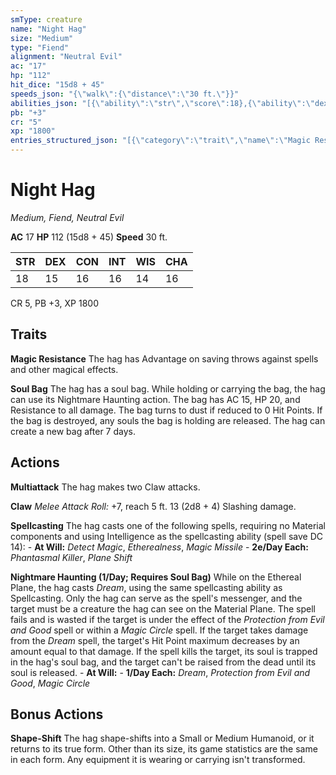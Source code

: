```yaml
---
smType: creature
name: "Night Hag"
size: "Medium"
type: "Fiend"
alignment: "Neutral Evil"
ac: "17"
hp: "112"
hit_dice: "15d8 + 45"
speeds_json: "{\"walk\":{\"distance\":\"30 ft.\"}}"
abilities_json: "[{\"ability\":\"str\",\"score\":18},{\"ability\":\"dex\",\"score\":15},{\"ability\":\"con\",\"score\":16},{\"ability\":\"int\",\"score\":16},{\"ability\":\"wis\",\"score\":14},{\"ability\":\"cha\",\"score\":16}]"
pb: "+3"
cr: "5"
xp: "1800"
entries_structured_json: "[{\"category\":\"trait\",\"name\":\"Magic Resistance\",\"text\":\"The hag has Advantage on saving throws against spells and other magical effects.\"},{\"category\":\"trait\",\"name\":\"Soul Bag\",\"text\":\"The hag has a soul bag. While holding or carrying the bag, the hag can use its Nightmare Haunting action. The bag has AC 15, HP 20, and Resistance to all damage. The bag turns to dust if reduced to 0 Hit Points. If the bag is destroyed, any souls the bag is holding are released. The hag can create a new bag after 7 days.\"},{\"category\":\"action\",\"name\":\"Multiattack\",\"text\":\"The hag makes two Claw attacks.\"},{\"category\":\"action\",\"name\":\"Claw\",\"text\":\"*Melee Attack Roll:* +7, reach 5 ft. 13 (2d8 + 4) Slashing damage.\"},{\"category\":\"action\",\"name\":\"Spellcasting\",\"text\":\"The hag casts one of the following spells, requiring no Material components and using Intelligence as the spellcasting ability (spell save DC 14): - **At Will:** *Detect Magic*, *Etherealness*, *Magic Missile* - **2e/Day Each:** *Phantasmal Killer*, *Plane Shift*\"},{\"category\":\"action\",\"name\":\"Nightmare Haunting (1/Day; Requires Soul Bag)\",\"text\":\"While on the Ethereal Plane, the hag casts *Dream*, using the same spellcasting ability as Spellcasting. Only the hag can serve as the spell's messenger, and the target must be a creature the hag can see on the Material Plane. The spell fails and is wasted if the target is under the effect of the *Protection from Evil and Good* spell or within a *Magic Circle* spell. If the target takes damage from the *Dream* spell, the target's Hit Point maximum decreases by an amount equal to that damage. If the spell kills the target, its soul is trapped in the hag's soul bag, and the target can't be raised from the dead until its soul is released. - **At Will:** - **1/Day Each:** *Dream*, *Protection from Evil and Good*, *Magic Circle*\"},{\"category\":\"bonus\",\"name\":\"Shape-Shift\",\"text\":\"The hag shape-shifts into a Small or Medium Humanoid, or it returns to its true form. Other than its size, its game statistics are the same in each form. Any equipment it is wearing or carrying isn't transformed.\"}]"
---
```


# Night Hag
*Medium, Fiend, Neutral Evil*

**AC** 17
**HP** 112 (15d8 + 45)
**Speed** 30 ft.

| STR | DEX | CON | INT | WIS | CHA |
| --- | --- | --- | --- | --- | --- |
| 18 | 15 | 16 | 16 | 14 | 16 |

CR 5, PB +3, XP 1800

## Traits

**Magic Resistance**
The hag has Advantage on saving throws against spells and other magical effects.

**Soul Bag**
The hag has a soul bag. While holding or carrying the bag, the hag can use its Nightmare Haunting action. The bag has AC 15, HP 20, and Resistance to all damage. The bag turns to dust if reduced to 0 Hit Points. If the bag is destroyed, any souls the bag is holding are released. The hag can create a new bag after 7 days.

## Actions

**Multiattack**
The hag makes two Claw attacks.

**Claw**
*Melee Attack Roll:* +7, reach 5 ft. 13 (2d8 + 4) Slashing damage.

**Spellcasting**
The hag casts one of the following spells, requiring no Material components and using Intelligence as the spellcasting ability (spell save DC 14): - **At Will:** *Detect Magic*, *Etherealness*, *Magic Missile* - **2e/Day Each:** *Phantasmal Killer*, *Plane Shift*

**Nightmare Haunting (1/Day; Requires Soul Bag)**
While on the Ethereal Plane, the hag casts *Dream*, using the same spellcasting ability as Spellcasting. Only the hag can serve as the spell's messenger, and the target must be a creature the hag can see on the Material Plane. The spell fails and is wasted if the target is under the effect of the *Protection from Evil and Good* spell or within a *Magic Circle* spell. If the target takes damage from the *Dream* spell, the target's Hit Point maximum decreases by an amount equal to that damage. If the spell kills the target, its soul is trapped in the hag's soul bag, and the target can't be raised from the dead until its soul is released. - **At Will:** - **1/Day Each:** *Dream*, *Protection from Evil and Good*, *Magic Circle*

## Bonus Actions

**Shape-Shift**
The hag shape-shifts into a Small or Medium Humanoid, or it returns to its true form. Other than its size, its game statistics are the same in each form. Any equipment it is wearing or carrying isn't transformed.
